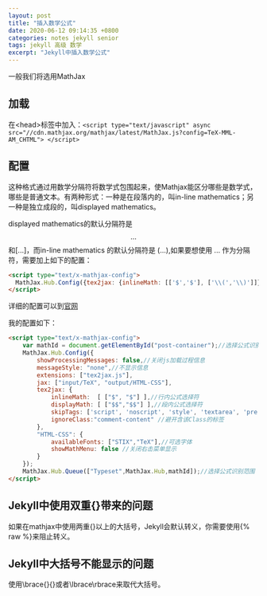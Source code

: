 ```yaml
---
layout: post
title: "插入数学公式"
date: 2020-06-12 09:14:35 +0800
categories: notes jekyll senior
tags: jekyll 高级 数学
excerpt: "Jekyll中插入数学公式"
--- 
```


一般我们将选用MathJax

## 加载

在\<head>标签中加入：`<script type="text/javascript" async src="//cdn.mathjax.org/mathjax/latest/MathJax.js?config=TeX-MML-AM_CHTML">
</script>`

## 配置

这种格式通过用数学分隔符将数学式包围起来，使Mathjax能区分哪些是数学式，哪些是普通文本。有两种形式：一种是在段落内的，叫in-line mathematics；另一种是独立成段的，叫displayed mathematics。

displayed mathematics的默认分隔符是$$...$$和\[...\]，而in-line mathematics 的默认分隔符是 (\...\),如果要想使用 $...$ 作为分隔符，需要加上如下的配置：

```html
<script type="text/x-mathjax-config">
  MathJax.Hub.Config({tex2jax: {inlineMath: [['$','$'], ['\\(','\\)']]}});
</script>
```

详细的配置可以到[官网](https://www.mathjax.org/)

我的配置如下：

```html
<script type="text/x-mathjax-config">
    var mathId = document.getElementById("post-container");//选择公式识别范围
    MathJax.Hub.Config({
        showProcessingMessages: false,//关闭js加载过程信息
        messageStyle: "none",//不显示信息
        extensions: ["tex2jax.js"],
        jax: ["input/TeX", "output/HTML-CSS"],
        tex2jax: {
            inlineMath:  [ ["$", "$"] ],//行内公式选择符
            displayMath: [ ["$$","$$"] ],//段内公式选择符
            skipTags: ['script', 'noscript', 'style', 'textarea', 'pre','code','a'],//避开某些标签
            ignoreClass:"comment-content" //避开含该Class的标签
        },
        "HTML-CSS": {
            availableFonts: ["STIX","TeX"],//可选字体
            showMathMenu: false //关闭右击菜单显示
        }
    });
    MathJax.Hub.Queue(["Typeset",MathJax.Hub,mathId]);//选择公式识别范围
</script>
```

## Jekyll中使用双重{}带来的问题

如果在mathjax中使用两重{}以上的大括号，Jekyll会默认转义，你需要使用\{\% raw %}来阻止转义。

## Jekyll中大括号不能显示的问题

使用\brace{}{}或者\lbrace\rbrace来取代大括号。
